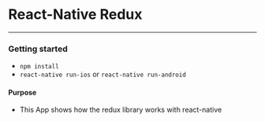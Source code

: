 # React-Native Redux
___

### Getting started
* `npm install`
* `react-native run-ios` or `react-native run-android`

#### Purpose
* This App shows how the redux library works with react-native 

